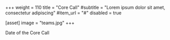 +++
weight = 110
title = "Core Call"
#subtitle = "Lorem ipsum dolor sit amet, consectetur adipiscing"
#item_url = "#"
disabled = true

[asset]
  image = "teams.jpg"
+++

Date of the Core Call

